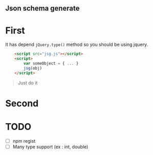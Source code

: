 Json schema generate
----

# First

It has depend `jQuery.type()` method so you should be using jquery.

```html
	<script src="jsg.js"></script>
	<script>
		var someObject = { ... }
    	jsg(obj)
	</script>
```
> Just do it

# Second

# TODO

- [ ] npm regist
- [ ] Many type support (ex : int, double)